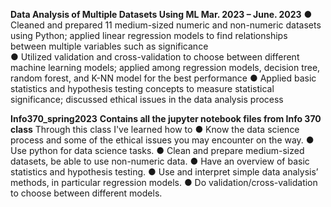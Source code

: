 **Data Analysis of Multiple Datasets Using ML   Mar. 2023 – June. 2023** 
● Cleaned and prepared 11 medium-sized numeric and non-numeric datasets using Python; applied linear 
regression models to find relationships between multiple variables such as significance <br>
● Utilized validation and cross-validation to choose between different machine learning models; applied 
among regression models, decision tree, random forest, and K-NN model for the best performance
● Applied basic statistics and hypothesis testing concepts to measure statistical significance; discussed 
ethical issues in the data analysis process

**Info370_spring2023**
**Contains all the jupyter notebook files from Info 370 class**
Through this class I've learned how to
● Know the data science process and some of the ethical issues you may encounter on the way.
● Use python for data science tasks.
● Clean and prepare medium-sized datasets, be able to use non-numeric data.
● Have an overview of basic statistics and hypothesis testing.
● Use and interpret simple data analysis’ methods, in particular regression models.
● Do validation/cross-validation to choose between different models.
